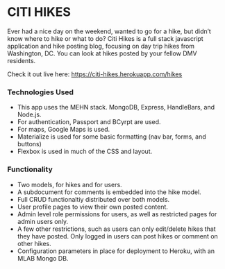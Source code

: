 # CITI HIKES

Ever had a nice day on the weekend, wanted to go for a hike, but didn’t know where to hike or what to do? Citi Hikes is a full stack javascript application and hike posting blog, focusing on day trip hikes from Washington, DC. You can look at hikes posted by your fellow DMV residents.

Check it out live here: https://citi-hikes.herokuapp.com/hikes

### Technologies Used
* This app uses the MEHN stack. MongoDB, Express, HandleBars, and Node.js.
* For authentication, Passport and BCyrpt are used.
* For maps, Google Maps is used.
* Materialize is used for some basic formatting (nav bar, forms, and buttons)
* Flexbox is used in much of the CSS and layout.

### Functionality
* Two models, for hikes and for users.
* A subdocument for comments is embedded into the hike model.
* Full CRUD functionaltiy distributed over both models.
* User profile pages to view their own posted content.
* Admin level role permissions for users, as well as restricted pages for admin users only.
* A few other restrictions, such as users can only edit/delete hikes that they have posted. Only logged in users can post hikes or comment on other hikes.
* Configuration parameters in place for deployment to Heroku, with an MLAB Mongo DB.